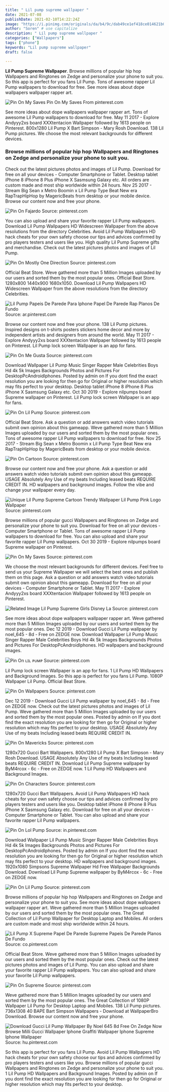 ```yaml
---
title: " Lil pump supreme wallpaper "
date: 2021-07-08
publishDate: 2021-02-10T14:22:24Z
image: "https://i.pinimg.com/originals/da/b4/9c/dab49ce1ef418ce014621b030a1f3b51.jpg"
author: "Soren" # use capitalize
description: " Lil pump supreme wallpaper "
categories: ["Wallpapers"]
tags: ["phone"]
keywords: "Lil pump supreme wallpaper"
draft: false

---
```



**Lil Pump Supreme Wallpaper**. Browse millions of popular hip hop Wallpapers and Ringtones on Zedge and personalize your phone to suit you. So this app is perfect for you fans Lil Pump. Tons of awesome rapper Lil Pump wallpapers to download for free. See more ideas about dope wallpapers wallpaper rapper art.

![Pin On My Saves](https://i.pinimg.com/736x/84/29/e3/8429e3936c114dbb18d8385c491fa368.jpg "Pin On My Saves")
Pin On My Saves From pinterest.com


See more ideas about dope wallpapers wallpaper rapper art. Tons of awesome Lil Pump wallpapers to download for free. May 11 2017 - Explore Andyyy2xs board XXXtentacion Wallpaper followed by 1613 people on Pinterest. 800x1280 Lil Pump X Bart Simpson - Mary Rosh Download. 138 Lil Pump pictures. We choose the most relevant backgrounds for different devices.

### Browse millions of popular hip hop Wallpapers and Ringtones on Zedge and personalize your phone to suit you.

Check out the latest pictures photos and images of Lil Pump. Download for free on all your devices - Computer Smartphone or Tablet. Desktop tablet iPhone 8 iPhone 8 Plus iPhone X Sasmsung Galaxy etc. All orders are custom made and most ship worldwide within 24 hours. Nov 25 2017 - Stream Big Sean x Metro Boomin x Lil Pump Type Beat New era RapTrapHipHop by MagericBeats from desktop or your mobile device. Browse our content now and free your phone.


![Pin On Fajardo](https://i.pinimg.com/236x/32/8c/e2/328ce27df4d19feae89cbdb694551b6e.jpg "Pin On Fajardo")
Source: pinterest.com

You can also upload and share your favorite rapper Lil Pump wallpapers. Download Lil Pump Wallpapers HD Widescreen Wallpaper from the above resolutions from the directory Celebrities. Avoid Lil Pump Wallpapers HD hack cheats for your own safety choose our tips and advices confirmed by pro players testers and users like you. High quality Lil Pump Supreme gifts and merchandise. Check out the latest pictures photos and images of Lil Pump.

![Pin On Mostly One Direction](https://i.pinimg.com/originals/b9/1f/4f/b91f4fdfbd8079bd544f4a643e9e5e95.jpg "Pin On Mostly One Direction")
Source: pinterest.com

Official Beat Store. Weve gathered more than 5 Million Images uploaded by our users and sorted them by the most popular ones. Official Beat Store. 1280x800 1440x900 1680x1050. Download Lil Pump Wallpapers HD Widescreen Wallpaper from the above resolutions from the directory Celebrities.

![Lil Pump Papeis De Parede Para Iphone Papel De Parede Rap Planos De Fundo](https://i.pinimg.com/originals/fc/85/ed/fc85edff9fabab3a89cbcf93ef662684.jpg "Lil Pump Papeis De Parede Para Iphone Papel De Parede Rap Planos De Fundo")
Source: ar.pinterest.com

Browse our content now and free your phone. 138 Lil Pump pictures. Inspired designs on t-shirts posters stickers home decor and more by independent artists and designers from around the world. May 11 2017 - Explore Andyyy2xs board XXXtentacion Wallpaper followed by 1613 people on Pinterest. Lil Pump lock screen Wallpaper is an app for fans.

![Pin On Me Gusta](https://i.pinimg.com/474x/09/56/f1/0956f11ef27bbd76eba8f573d573aa7b.jpg "Pin On Me Gusta")
Source: pinterest.com

Download Wallpaper Lil Pump Music Singer Rapper Male Celebrities Boys Hd 4k 5k Images Backgrounds Photos and Pictures For DesktopPcAndroidIphones. Posted by admin on If you dont find the exact resolution you are looking for then go for Original or higher resolution which may fits perfect to your desktop. Desktop tablet iPhone 8 iPhone 8 Plus iPhone X Sasmsung Galaxy etc. Oct 30 2019 - Explore nilpumps board Supreme wallpaper on Pinterest. Lil Pump lock screen Wallpaper is an app for fans.

![Pin On Lil Pump](https://i.pinimg.com/originals/97/26/75/972675af5094ee51e4c5ae0fe8e34561.jpg "Pin On Lil Pump")
Source: pinterest.com

Official Beat Store. Ask a question or add answers watch video tutorials submit own opinion about this gameapp. Weve gathered more than 5 Million Images uploaded by our users and sorted them by the most popular ones. Tons of awesome rapper Lil Pump wallpapers to download for free. Nov 25 2017 - Stream Big Sean x Metro Boomin x Lil Pump Type Beat New era RapTrapHipHop by MagericBeats from desktop or your mobile device.

![Pin On Cartoon](https://i.pinimg.com/originals/1b/a2/11/1ba21191da2e439990b7d5ec4823397c.jpg "Pin On Cartoon")
Source: pinterest.com

Browse our content now and free your phone. Ask a question or add answers watch video tutorials submit own opinion about this gameapp. USAGE Absolutely Any Use of my beats Including leased beats REQUIRE CREDIT IN. HD wallpapers and background images. Follow the vibe and change your wallpaper every day.

![Unique Lil Pump Supreme Cartoon Trendy Wallpaper Lil Pump Pink Logo Wallpaper](https://i.pinimg.com/originals/2f/a5/18/2fa5182679c7c245c1219a4490b0b6b1.jpg "Unique Lil Pump Supreme Cartoon Trendy Wallpaper Lil Pump Pink Logo Wallpaper")
Source: pinterest.com

Browse millions of popular gucci Wallpapers and Ringtones on Zedge and personalize your phone to suit you. Download for free on all your devices - Computer Smartphone or Tablet. Tons of awesome rapper Lil Pump wallpapers to download for free. You can also upload and share your favorite rapper Lil Pump wallpapers. Oct 30 2019 - Explore nilpumps board Supreme wallpaper on Pinterest.

![Pin On My Saves](https://i.pinimg.com/736x/84/29/e3/8429e3936c114dbb18d8385c491fa368.jpg "Pin On My Saves")
Source: pinterest.com

We choose the most relevant backgrounds for different devices. Feel free to send us your Supreme Wallpaper we will select the best ones and publish them on this page. Ask a question or add answers watch video tutorials submit own opinion about this gameapp. Download for free on all your devices - Computer Smartphone or Tablet. May 11 2017 - Explore Andyyy2xs board XXXtentacion Wallpaper followed by 1613 people on Pinterest.

![Related Image Lil Pump Supreme Girls Disney La](https://i.pinimg.com/originals/14/05/c1/1405c1b01deac0d5c3f543619fb9cba6.jpg "Related Image Lil Pump Supreme Girls Disney La")
Source: pinterest.com

See more ideas about dope wallpapers wallpaper rapper art. Weve gathered more than 5 Million Images uploaded by our users and sorted them by the most popular ones. Dec 12 2019 - Download Gucci Lil Pump wallpaper by noel_645 - 8d - Free on ZEDGE now. Download Wallpaper Lil Pump Music Singer Rapper Male Celebrities Boys Hd 4k 5k Images Backgrounds Photos and Pictures For DesktopPcAndroidIphones. HD wallpapers and background images.

![Pin On ʟɪʟ ᴘᴜᴍᴘ](https://i.pinimg.com/originals/81/a6/0e/81a60e36f637e865b37695f82037847b.jpg "Pin On ʟɪʟ ᴘᴜᴍᴘ")
Source: pinterest.com

Lil Pump lock screen Wallpaper is an app for fans. 1 Lil Pump HD Wallpapers and Background Images. So this app is perfect for you fans Lil Pump. 1080P Wallpaper Lil Pump. Official Beat Store.

![Pin On Wallpapers](https://i.pinimg.com/originals/79/37/d1/7937d197d1811090cb38307c52795d6d.png "Pin On Wallpapers")
Source: pinterest.com

Dec 12 2019 - Download Gucci Lil Pump wallpaper by noel_645 - 8d - Free on ZEDGE now. Check out the latest pictures photos and images of Lil Pump. Weve gathered more than 5 Million Images uploaded by our users and sorted them by the most popular ones. Posted by admin on If you dont find the exact resolution you are looking for then go for Original or higher resolution which may fits perfect to your desktop. USAGE Absolutely Any Use of my beats Including leased beats REQUIRE CREDIT IN.

![Pin On Mavericks](https://i.pinimg.com/originals/b4/40/cf/b440cfcc4f9809c7af9ac657d4dc1062.jpg "Pin On Mavericks")
Source: pinterest.com

1280x720 Gucci Bart Wallpapers. 800x1280 Lil Pump X Bart Simpson - Mary Rosh Download. USAGE Absolutely Any Use of my beats Including leased beats REQUIRE CREDIT IN. Download Lil Pump Supreme wallpaper by ByM4rcox - 6c - Free on ZEDGE now. 1 Lil Pump HD Wallpapers and Background Images.

![Pin On Characters](https://i.pinimg.com/originals/f5/51/9a/f5519ae7fd746bdac51d5f7afa78738c.jpg "Pin On Characters")
Source: pinterest.com

1280x720 Gucci Bart Wallpapers. Avoid Lil Pump Wallpapers HD hack cheats for your own safety choose our tips and advices confirmed by pro players testers and users like you. Desktop tablet iPhone 8 iPhone 8 Plus iPhone X Sasmsung Galaxy etc. Download for free on all your devices - Computer Smartphone or Tablet. You can also upload and share your favorite rapper Lil Pump wallpapers.

![Pin On Lol Pump](https://i.pinimg.com/originals/0a/ea/b4/0aeab44f647fc5948c3b04331c1e45b9.png "Pin On Lol Pump")
Source: in.pinterest.com

Download Wallpaper Lil Pump Music Singer Rapper Male Celebrities Boys Hd 4k 5k Images Backgrounds Photos and Pictures For DesktopPcAndroidIphones. Posted by admin on If you dont find the exact resolution you are looking for then go for Original or higher resolution which may fits perfect to your desktop. HD wallpapers and background images. 1920x1080 Simpsons Supreme Wallpaper Hd Free Wallpaper Backgrounds Download. Download Lil Pump Supreme wallpaper by ByM4rcox - 6c - Free on ZEDGE now.

![Pin On Lil Pump](https://i.pinimg.com/736x/90/4a/8b/904a8bfc40bce6f40722dc9b05bca74b.jpg "Pin On Lil Pump")
Source: pinterest.com

Browse millions of popular hip hop Wallpapers and Ringtones on Zedge and personalize your phone to suit you. See more ideas about dope wallpapers wallpaper rapper art. Weve gathered more than 5 Million Images uploaded by our users and sorted them by the most popular ones. The Great Collection of Lil Pump Wallpaper for Desktop Laptop and Mobiles. All orders are custom made and most ship worldwide within 24 hours.

![Lil Pump X Supreme Papel De Parede Supreme Papeis De Parede Planos De Fundo](https://i.pinimg.com/originals/32/3e/af/323eaf4edf13c1c9b369164e22c0c025.jpg "Lil Pump X Supreme Papel De Parede Supreme Papeis De Parede Planos De Fundo")
Source: co.pinterest.com

Official Beat Store. Weve gathered more than 5 Million Images uploaded by our users and sorted them by the most popular ones. Check out the latest pictures photos and images of Lil Pump. You can also upload and share your favorite rapper Lil Pump wallpapers. You can also upload and share your favorite Lil Pump wallpapers.

![Pin On Supreme](https://i.pinimg.com/736x/6e/7b/29/6e7b2950744c70df06e5e16f044a21f0.jpg "Pin On Supreme")
Source: pinterest.com

Weve gathered more than 5 Million Images uploaded by our users and sorted them by the most popular ones. The Great Collection of 1080P Wallpaper Lil Pump for Desktop Laptop and Mobiles. 138 Lil Pump pictures. 736x1308 40 BAPE Bart Simpson Wallpapers - Download at WallpaperBro Download. Browse our content now and free your phone.

![Download Gucci Lil Pump Wallpaper By Noel 645 8d Free On Zedge Now Browse Milli Gucci Wallpaper Iphone Graffiti Wallpaper Iphone Supreme Iphone Wallpaper](https://i.pinimg.com/originals/da/b4/9c/dab49ce1ef418ce014621b030a1f3b51.jpg "Download Gucci Lil Pump Wallpaper By Noel 645 8d Free On Zedge Now Browse Milli Gucci Wallpaper Iphone Graffiti Wallpaper Iphone Supreme Iphone Wallpaper")
Source: hu.pinterest.com

So this app is perfect for you fans Lil Pump. Avoid Lil Pump Wallpapers HD hack cheats for your own safety choose our tips and advices confirmed by pro players testers and users like you. Browse millions of popular gucci Wallpapers and Ringtones on Zedge and personalize your phone to suit you. 1 Lil Pump HD Wallpapers and Background Images. Posted by admin on If you dont find the exact resolution you are looking for then go for Original or higher resolution which may fits perfect to your desktop.

